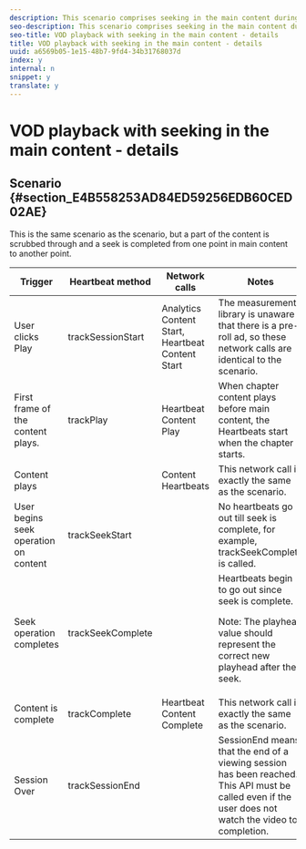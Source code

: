 ```yaml
---
description: This scenario comprises seeking in the main content during playback.
seo-description: This scenario comprises seeking in the main content during playback.
seo-title: VOD playback with seeking in the main content - details
title: VOD playback with seeking in the main content - details
uuid: a6569b05-1e15-48b7-9fd4-34b31768037d
index: y
internal: n
snippet: y
translate: y
---
```


# VOD playback with seeking in the main content - details


## Scenario {#section_E4B558253AD84ED59256EDB60CED02AE}

This is the same scenario as the [](r_vhl_scenarios_no-interup-comm-details-ios.md) scenario, but a part of the content is scrubbed through and a seek is completed from one point in main content to another point.

<table id="table_650DCE0B482249FFB01CCE36F2DCF259"> 
 <thead> 
  <tr> 
   <th colname="col1" class="entry"> Trigger </th> 
   <th colname="col2" class="entry"> Heartbeat method </th> 
   <th colname="col3" class="entry"> Network calls </th> 
   <th colname="col4" class="entry"> Notes </th> 
  </tr>
 </thead>
 <tbody> 
  <tr> 
   <td colname="col1">User clicks <span class="uicontrol"> Play</span> </td> 
   <td colname="col2"><span class="codeph"> trackSessionStart</span> </td> 
   <td colname="col3"> Analytics Content Start, Heartbeat Content Start</td> 
   <td colname="col4">The measurement library is unaware that there is a pre-roll ad, so these network calls are identical to the <a href="r_vhl_scenarios_no-interup-comm-details-ios.xml" scope="local" format="dita"></a> scenario. </td> 
  </tr> 
  <tr> 
   <td colname="col1"> First frame of the content plays. </td> 
   <td colname="col2"><span class="codeph"> trackPlay</span> </td> 
   <td colname="col3"> Heartbeat Content Play </td> 
   <td colname="col4"> When chapter content plays before main content, the Heartbeats start when the chapter starts. </td> 
  </tr> 
  <tr> 
   <td colname="col1"> Content plays </td> 
   <td colname="col2"> </td> 
   <td colname="col3"> Content Heartbeats </td> 
   <td colname="col4">This network call is exactly the same as the <a href="r_vhl_scenarios_no-interup-comm-details-ios.xml" format="dita" scope="local"></a> scenario. </td> 
  </tr> 
  <tr> 
   <td colname="col1"> User begins seek operation on content </td> 
   <td colname="col2"><span class="codeph"> trackSeekStart</span> </td> 
   <td colname="col3"> </td> 
   <td colname="col4">No heartbeats go out till seek is complete, for example, <span class="codeph"> trackSeekComplete</span> is called. </td> 
  </tr> 
  <tr> 
   <td colname="col1"> Seek operation completes </td> 
   <td colname="col2"><span class="codeph"> trackSeekComplete</span> </td> 
   <td colname="col3"> </td> 
   <td colname="col4">Heartbeats begin to go out since seek is complete. <p type="tip">Note:  The playhead value should represent the correct new playhead after the seek. </p> </td> 
  </tr> 
  <tr> 
   <td colname="col1"> Content is complete </td> 
   <td colname="col2"><span class="codeph"> trackComplete</span> </td> 
   <td colname="col3"> Heartbeat Content Complete</td> 
   <td colname="col4">This network call is exactly the same as the <a href="r_vhl_scenarios_no-interup-comm-details-ios.xml" scope="local" format="dita"></a> scenario. </td> 
  </tr> 
  <tr> 
   <td colname="col1"> Session Over </td> 
   <td colname="col2"><span class="codeph"> trackSessionEnd</span> </td> 
   <td colname="col3"> </td> 
   <td colname="col4"><span class="codeph"> SessionEnd</span> means that the end of a viewing session has been reached. This API must be called even if the user does not watch the video to completion. </td> 
  </tr> 
 </tbody> 
</table>

